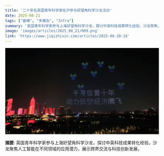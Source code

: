 ```yaml
---
title: '二十余名英国青年科学家在沪参与好望角科学沙龙活动'
date: 2025-08-21
tags: ["基模", "多模态", "Infra"]
summary: '英国青年科学家参与上海好望角科学沙龙，探讨中英科技成果转化经验。沙龙聚焦人工智能在不同领域的应用潜力，展示跨界交流与科技创新发展。'
image: 'images/articles/2025_08_21/009.png'
link: 'https://www.jiqizhixin.com/articles/2025-08-20-18'
---
```

![二十余名英国青年科学家在沪参与好望角科学沙龙活动](images/articles/2025_08_21/009.png)

**摘要**: 英国青年科学家参与上海好望角科学沙龙，探讨中英科技成果转化经验。沙龙聚焦人工智能在不同领域的应用潜力，展示跨界交流与科技创新发展。
